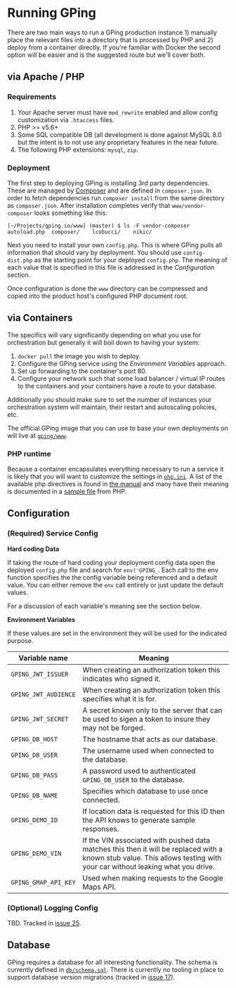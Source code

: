 # Running GPing

There are two main ways to run a GPing production instance 1) manually place the
relevant files into a directory that is processed by PHP and 2) deploy from a
container directly. If you're familiar with Docker the second option will be
easier and is the suggested route but we'll cover both.

## via Apache / PHP

### Requirements

1. Your Apache server must have `mod_rewrite` enabled and allow config
   customization via `.htaccess` files.
2. PHP >= v5.6+
3. Some SQL compatible DB (all development is done against MySQL 8.0 but the
   intent is to not use any proprietary features in the near future.
4. The following PHP extensions: `mysql`, `zip`.

### Deployment

The first step to deploying GPing is installing 3rd party dependencies. These
are managed by [Composer][composer] and are defined in `composer.json`. In
order to fetch dependencies run `composer install` from the same directory
as `composer.json`. After installation completes verify that
`www/vendor-composer` looks something like this:

    [~/Projects/gping.io/www] (master) $ ls -F vendor-composer
    autoload.php  composer/    lcobucci/    nikic/

Next you need to install your own `config.php`. This is where GPing pulls all
information that should vary by deployment. You should use `config-dist.php` as
the starting point for your deployed `config.php`. The meaning of each value
that is specified in this file is addressed in the _Configuration_ section.

Once configuration is done the `www` directory can be compressed and copied
into the product host's configured PHP document root.

[composer]: https://getcomposer.org/

## via Containers

The specifics will vary significantly depending on what you use for
orchestration but generally it will boil down to having your system:

1. `docker pull` the image you wish to deploy.
2. Configure the GPing service using the _Environment Variables_ approach.
3. Set up forwarding to the container's port 80.
4. Configure your network such that some load balancer / virtual IP routes to
   the containers and your containers have a route to your database.

Additionally you should make sure to set the number of instances your
orchestration system will maintain, their restart and autoscaling policies, etc.

The official GPing image that you can use to base your own deployments on
will live at [`gping/www`][dockerhub].

[dockerhub]: https://hub.docker.com/r/gping/www

### PHP runtime

Because a container encapsulates everything necessary to run a service it is
likely that you will want to customize the settings in [`php.ini`][php.ini]. A
list of the available php directives is found in [the manual][directives] and
many have their meaning is documented in a [sample file][src-php.ini] from PHP.

[php.ini]: ../docker/www/php.ini
[directives]: http://php.net/manual/en/ini.list.php
[src-php.ini]: https://github.com/php/php-src/blob/master/php.ini-production

## Configuration

### (Required) Service Config

**Hard coding Data**

If taking the route of hard coding your deployment config data open the
deployed `config.php` file and search for `env('GPING_`. Each call to the env
function specifies the the config variable being referenced and a default value.
You can either remove the `env` call entirely or just update the default values.

For a discussion of each variable's meaning see the section below.

**Environment Variables**

If these values are set in the environment they will be used for the indicated
purpose.

Variable name        | Meaning
---------------------|--------------------
`GPING_JWT_ISSUER`   | When creating an authorization token this indicates who signed it.
`GPING_JWT_AUDIENCE` | When creating an authorization token this specifies what it is for.
`GPING_JWT_SECRET`   | A secret known only to the server that can be used to sigen a token to insure they may not be forged.
`GPING_DB_HOST`      | The hostname that acts as our database.
`GPING_DB_USER`      | The username used when connected to the database.
`GPING_DB_PASS`      | A password used to authenticated `GPING_DB_USER` to the database.
`GPING_DB_NAME`      | Specifies which database to use once connected.
`GPING_DEMO_ID`      | If location data is requested for this ID then the API knows to generate sample responses.
`GPING_DEMO_VIN`     | If the VIN associated with pushed data matches this then it will be replaced with a known stub value. This allows testing with your car without leaking what you drive.
`GPING_GMAP_API_KEY` | Used when making requests to the Google Maps API.

### (Optional) Logging Config

TBD. Tracked in [issue 25][iss25].

[iss25]: https://github.com/dustball/gping.io/issues/25

## Database

GPing requires a database for all interesting functionality. The schema is
currently defined in [`db/schema.sql`][ddl]. There is currently no tooling
in place to support database version migrations (tracked in [issue 17][iss17]).

[iss17]: https://github.com/dustball/gping.io/issues/17
[ddl]: ../db/schema.sql
